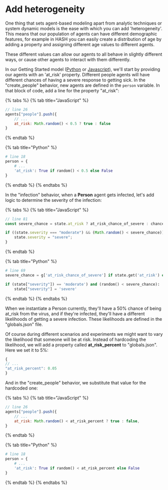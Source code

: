 # Add heterogeneity

One thing that sets agent-based modeling apart from analytic techniques or system dynamic models is the ease with which you can add 'heterogeneity'. This means that our population of agents can have different demographic features, for example in HASH you can easily create a distribution of age by adding a property and assigning different age values to different agents.

These different values can allow our agents to all behave in slightly different ways, or cause other agents to interact with them differently.

In our Getting Started model ([Python](https://hash.ai/@hash/getting-started-base-python) or [Javascript](https://hash.ai/@hash/getting-started-base)), we'll start by providing our agents with an 'at\_risk' property. Different people agents will have different chances of having a severe response to getting sick. In the "create\_people" behavior, new agents are defined in the `person` variable. In that block of code, add a line for the property "at\_risk":

{% tabs %}
{% tab title="JavaScript" %}
```javascript
// line 26
agents["people"].push({
    // ...
    at_risk: Math.random() < 0.5 ? true : false
}
```
{% endtab %}

{% tab title="Python" %}
```python
# line 18
person = {
    # ...
    'at_risk': True if random() < 0.5 else False
}
```
{% endtab %}
{% endtabs %}

In the "infection" behavior, when a **Person** agent gets infected, let's add logic to determine the severity of the infection:

{% tabs %}
{% tab title="JavaScript" %}
```javascript
// line 81
const severe_chance = state.at_risk ? at_risk_chance_of_severe : chance_of_severe;

if ((state.severity === "moderate") && (Math.random() < severe_chance)) {
    state.severity = "severe";
}
```
{% endtab %}

{% tab title="Python" %}
```python
# line 69
severe_chance = g['at_risk_chance_of_severe'] if state.get('at_risk') else g['chance_of_severe']

if (state["severity"]) == 'moderate') and (random() < severe_chance):
    state["severity"] = 'severe'
```
{% endtab %}
{% endtabs %}

When we instantiate a Person currently, they'll have a 50% chance of being at\_risk from the virus, and if they're infected, they'll have a different likelihoods of getting a severe infection. These likelihoods are defined in the "globals.json" file.

Of course during different scenarios and experiments we might want to vary the likelihood that someone will be at risk. Instead of hardcoding the likelihood, we will add a property called **at\_risk\_percent** to "globals.json". Here we set it to 5%:

```javascript
{
// ...
"at_risk_percent": 0.05
}
```

And in the "create\_people" behavior, we substitute that value for the hardcoded one:

{% tabs %}
{% tab title="JavaScript" %}
```javascript
// line 26
agents["people"].push({
    // ...
    at_risk: Math.random() < at_risk_percent ? true : false,
}
```
{% endtab %}

{% tab title="Python" %}
```python
# line 18
person = {
    # ...
    'at_risk': True if random() < at_risk_percent else False
}
```
{% endtab %}
{% endtabs %}

